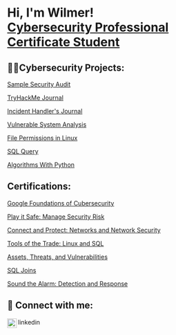 <h1>Hi, I'm Wilmer! <br/><a href="https://github.com/lopezcybersec">Cybersecurity Professional Certificate Student</a></h1>

<h2>👨‍💻Cybersecurity Projects:</h2>

<a href="https://github.com/lopezcybersec/Botium-Toys-Internal-Security-Audit">Sample Security Audit</a>

<a href="https://docs.google.com/document/d/1M95F5SOVn8MICiYllRm8uZNIScMhpmXmMCmaShcvPF8/edit?usp=sharing">TryHackMe Journal</a>

<a href="https://docs.google.com/document/d/16VOruvd61sQTai6m_ZH0LQwphWRkzmwUyq_2TOgE4Lk/edit?usp=sharing">Incident Handler's Journal</a>

<a href="https://github.com/lopezcybersec/Vulnerability-Assessment-Activity">Vulnerable System Analysis</a>

<a href="https://github.com/lopezcybersec/Linux-File-Permissions">File Permissions in Linux</a>

<a href="https://github.com/lopezcybersec/SQL-Query-Filter-Application">SQL Query</a>

<a href="https://docs.google.com/document/d/1idObeLmt736apeiu7DUWgyDFi1rOsYwSJPXKp_zEsAY/edit?usp=sharing">Algorithms With Python</a>

<h2> Certifications:</h2> 

<a href="https://www.coursera.org/account/accomplishments/certificate/FJQDE3NS1DAI">Google Foundations of Cubersecurity</a> 

<a href="https://www.coursera.org/account/accomplishments/certificate/UL6KZNEV9WJ7">Play it Safe: Manage Security Risk</a> 

<a href="https://www.coursera.org/account/accomplishments/certificate/GWAPWCBA1X06">Connect and Protect: Networks and Network Security</a>

<a href="https://www.coursera.org/account/accomplishments/certificate/SKDCJNLYHLKG">Tools of the Trade: Linux and SQL</a>

<a href="https://www.coursera.org/account/accomplishments/certificate/HSGEOP7OIRVW">Assets, Threats, and Vulnerabilities</a>

<a href="https://www.coursera.org/account/accomplishments/certificate/KIBHMFR2IG52">SQL Joins</a>

<a href="https://www.coursera.org/account/accomplishments/certificate/IP9BXSJIXBFB">Sound the Alarm: Detection and Response</a>

<h2> 🤳 Connect with me:</h2>
<img align="left" alt="wilmer-lopez| LinkedIn" width="22px" src="https://cdn.jsdelivr.net/npm/simple-icons@v3/icons/linkedin.svg" />linkedin

[linkedin]: https://linkedin.com/in/wilmer-lopez-4a7875321/

<!--
**lopezcybersec/lopezcybersec** is a ✨ _special_ ✨ repository because its `README.md` (this file) appears on your GitHub profile.

Here are some ideas to get you started:

- 🔭 I’m currently working on ...
- 🌱 I’m currently learning ...
- 👯 I’m looking to collaborate on ...
- 🤔 I’m looking for help with ...
- 💬 Ask me about ...
- 📫 How to reach me: ...
- 😄 Pronouns: ...
- ⚡ Fun fact: ...
-->
